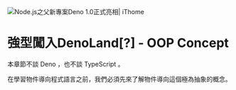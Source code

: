 ![Node.js之父新專案Deno 1.0正式亮相| iThome](https://s4.itho.me/sites/default/files/styles/picture_size_large/public/field/image/v1_wide.jpg?itok=aqrO_0jM)

# 強型闖入DenoLand[?] - OOP Concept

本章節不談 Deno ，也不談 TypeScript 。

在學習物件導向程式語言之前，我們必須先來了解物件導向這個極為抽象的概念。

